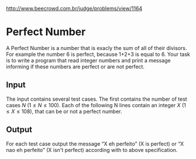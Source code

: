 http://www.beecrowd.com.br/judge/problems/view/1164

# Perfect Number

A Perfect Number is a number that is exacly the sum of all of their divisors.
For example the number 6 is perfect, because 1+2+3 is equal to 6. Your task is
to write a program that read integer numbers and print a message informing if
these numbers are perfect or are not perfect.

## Input

The input contains several test cases. The first contains the number of test
cases $N$ ($1 \leq N \leq 100$). Each of the following N lines contain an
integer $X$ ($1 \leq X \leq 108$), that can be or not a perfect number.

## Output

For each test case output the message “X eh perfeito” (X is perfect) or “X nao
eh perfeito” (X isn't perfect) according with to above specification.
